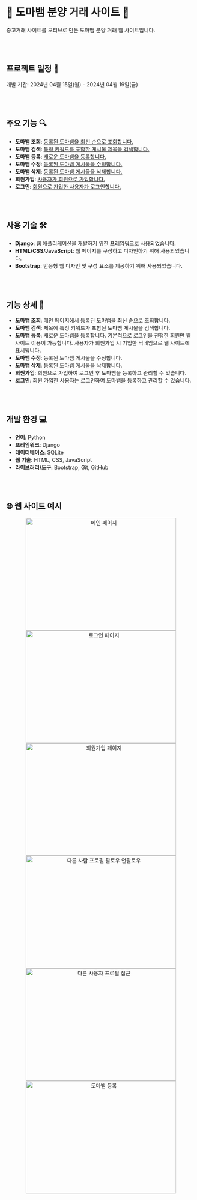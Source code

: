 # 🦎 도마뱀 분양 거래 사이트 🦎

중고거래 사이트를 모티브로 만든 도마뱀 분양 거래 웹 사이트입니다.

<br/>
<br/>

## 프로젝트 일정 📅
개발 기간: 2024년 04월 15일(월) - 2024년 04월 19일(금)

<br/>
<br/>

## 주요 기능 🔍

- **도마뱀 조회**: [등록된 도마뱀을 최신 순으로 조회합니다.](https://github.com/leejinwon012/Sparta-Market/tree/main/products)
- **도마뱀 검색**: [특정 키워드를 포함한 게시물 제목을 검색합니다.](https://github.com/leejinwon012/Sparta-Market/blob/main/products/templates/product_search_result.html)
- **도마뱀 등록**: [새로운 도마뱀을 등록합니다.](https://github.com/leejinwon012/Sparta-Market/tree/main/products#L34)
- **도마뱀 수정**: [등록된 도마뱀 게시물을 수정합니다.](https://github.com/leejinwon012/Sparta-Market/tree/main/products#L48)
- **도마뱀 삭제**: [등록된 도마뱀 게시물을 삭제합니다.](https://github.com/leejinwon012/Sparta-Market/tree/main/products#L67)
- **회원가입**: [사용자가 회원으로 가입합니다.](https://github.com/leejinwon012/Sparta-Market/tree/main/accounts)
- **로그인**: [회원으로 가입한 사용자가 로그인합니다.](https://github.com/leejinwon012/Sparta-Market/tree/main/accounts)
<br/>
<br/>

## 사용 기술 🛠️
- **Django**: 웹 애플리케이션을 개발하기 위한 프레임워크로 사용되었습니다.
- **HTML/CSS/JavaScript**: 웹 페이지를 구성하고 디자인하기 위해 사용되었습니다.
- **Bootstrap**: 반응형 웹 디자인 및 구성 요소를 제공하기 위해 사용되었습니다.

<br/>
<br/>

## 기능 상세 🚀
- **도마뱀 조회**: 메인 페이지에서 등록된 도마뱀을 최신 순으로 조회합니다.
- **도마뱀 검색**: 제목에 특정 키워드가 포함된 도마뱀 게시물을 검색합니다.
- **도마뱀 등록**: 새로운 도마뱀을 등록합니다. 기본적으로 로그인을 진행한 회원만 웹 사이트 이용이 가능합니다. 사용자가 회원가입 시 기입한 닉네임으로 웹 사이트에 표시됩니다.
- **도마뱀 수정**: 등록된 도마뱀 게시물을 수정합니다.
- **도마뱀 삭제**: 등록된 도마뱀 게시물을 삭제합니다.
- **회원가입**: 회원으로 가입하여 로그인 후 도마뱀을 등록하고 관리할 수 있습니다.
- **로그인**: 회원 가입한 사용자는 로그인하여 도마뱀을 등록하고 관리할 수 있습니다.

<br/>
<br/>

## 개발 환경 💻
- **언어**: Python
- **프레임워크**: Django
- **데이터베이스**: SQLite
- **웹 기술**: HTML, CSS, JavaScript
- **라이브러리/도구**: Bootstrap, Git, GitHub

<br/>
<br/>

## 🌐 웹 사이트 예시

<div align="center">
  <img src="https://github.com/leejinwon012/Sparta-Market/assets/78424970/6dbafe72-7921-48df-8e53-a4f5bf709fcc" alt="메인 페이지" width="400" height="300">
  <img src="https://github.com/leejinwon012/Sparta-Market/assets/78424970/450fb591-c600-4af5-a9fe-ea712c8017c6" alt="로그인 페이지" width="400" height="300">
  <br>
  <img src="https://github.com/leejinwon012/Sparta-Market/assets/78424970/e1e5144f-b90c-4d9e-9e3e-a7478d57ba45" alt="회원가입 페이지" width="400" height="300">
  <img src="https://github.com/leejinwon012/Sparta-Market/assets/78424970/7090605d-1fc9-4e0c-9e36-7d031f2bee06" alt="다른 사람 프로필 팔로우 언팔로우" width="400" height="300">
  <br>
  <img src="https://github.com/leejinwon012/Sparta-Market/assets/78424970/bf0a8367-1dc9-4782-8d13-990c02da4d7b" alt="다른 사용자 프로필 접근" width="400" height="300">
  <img src="https://github.com/leejinwon012/Sparta-Market/assets/78424970/15fc78aa-261c-4d64-b94a-5e958afe32bc" alt="도마뱀 등록" width="400" height="300">
</div>


